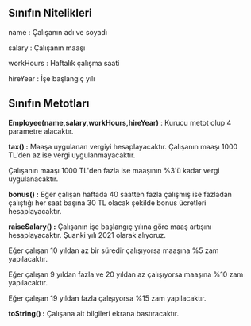 ## Sınıfın Nitelikleri

name : Çalışanın adı ve soyadı

salary : Çalışanın maaşı

workHours : Haftalık çalışma saati

hireYear : İşe başlangıç yılı

## Sınıfın Metotları

**Employee(name,salary,workHours,hireYear)** : Kurucu metot olup 4 parametre alacaktır.

**tax() :** Maaşa uygulanan vergiyi hesaplayacaktır.
Çalışanın maaşı 1000 TL'den az ise vergi uygulanmayacaktır.

Çalışanın maaşı 1000 TL'den fazla ise maaşının %3'ü kadar vergi uygulanacaktır.

**bonus() :** Eğer çalışan haftada 40 saatten fazla çalışmış ise 
fazladan çalıştığı her saat başına 30 TL olacak şekilde bonus ücretleri hesaplayacaktır.

**raiseSalary() :** Çalışanın işe başlangıç yılına göre maaş artışını hesaplayacaktır. 
Şuanki yılı 2021 olarak alıyoruz.

Eğer çalışan 10 yıldan az bir süredir çalışıyorsa maaşına %5 zam yapılacaktır.

Eğer çalışan 9 yıldan fazla ve 20 yıldan az çalışıyorsa maaşına %10 zam yapılacaktır.

Eğer çalışan 19 yıldan fazla çalışıyorsa %15 zam yapılacaktır.

**toString() :** Çalışana ait bilgileri ekrana bastıracaktır.